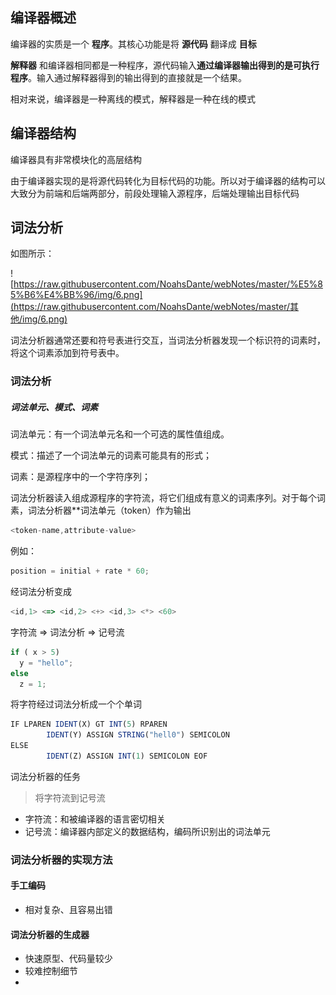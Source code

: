 ## 编译器概述

编译器的实质是一个 **程序**。其核心功能是将 **源代码** 翻译成 **目标**

**解释器** 和编译器相同都是一种程序，源代码输入**通过编译器输出得到的是可执行程序**。输入通过解释器得到的输出得到的直接就是一个结果。

相对来说，编译器是一种离线的模式，解释器是一种在线的模式

## 编译器结构

编译器具有非常模块化的高层结构

由于编译器实现的是将源代码转化为目标代码的功能。所以对于编译器的结构可以大致分为前端和后端两部分，前段处理输入源程序，后端处理输出目标代码

## 词法分析

如图所示：

![https://raw.githubusercontent.com/NoahsDante/webNotes/master/%E5%85%B6%E4%BB%96/img/6.png](https://raw.githubusercontent.com/NoahsDante/webNotes/master/其他/img/6.png)

词法分析器通常还要和符号表进行交互，当词法分析器发现一个标识符的词素时，将这个词素添加到符号表中。

### 词法分析

##### 词法单元、模式、词素

词法单元：有一个词法单元名和一个可选的属性值组成。

模式：描述了一个词法单元的词素可能具有的形式；

词素：是源程序中的一个字符序列；

词法分析器读入组成源程序的字符流，将它们组成有意义的词素序列。对于每个词素，词法分析器**词法单元（token）作为输出

````js
<token-name,attribute-value>
````

例如：

```js
position = initial + rate * 60;
```

经词法分析变成

```js
<id,1> <=> <id,2> <+> <id,3> <*> <60>
```



字符流 => 词法分析 => 记号流

```js
if ( x > 5)
  y = "hello";
else 
  z = 1;
```

将字符经过词法分析成一个个单词

```js
IF LPAREN IDENT(X) GT INT(5) RPAREN
		IDENT(Y) ASSIGN STRING("hell0") SEMICOLON
ELSE
		IDENT(Z) ASSIGN INT(1) SEMICOLON EOF
```

词法分析器的任务

> 将字符流到记号流

- 字符流：和被编译器的语言密切相关
- 记号流：编译器内部定义的数据结构，编码所识别出的词法单元

### 词法分析器的实现方法

#### 手工编码

- 相对复杂、且容易出错

#### 词法分析器的生成器

- 快速原型、代码量较少
- 较难控制细节
- 





